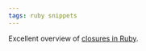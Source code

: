 ```yaml
---
tags: ruby snippets
---
```


Excellent overview of [closures in Ruby](http://innig.net/software/ruby/closures-in-ruby.rb).
